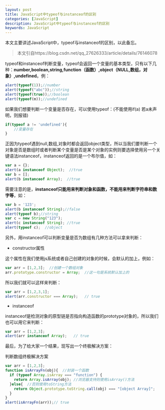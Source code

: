 ```yaml
---
layout: post
title: JavaScript中typeof与instanceof的区别
categories: [JavaScript]
description: JavaScript中typeof与instanceof的区别
keywords: JavaScript
---
```


本文主要讲述JavaScript中，typeof与instanceof的区别，以此备忘。

> 本文引自https://blog.csdn.net/qq_27626333/article/details/76146078

typeof和instanceof判断变量，typeof会返回一个变量的基本类型，只有以下几种：**number,boolean,string,function（函数）,object（NULL,数组，对象）,undefined**。例：

```javascript
alert(typeof(1));//number
alert(typeof("abc"));//string
alert(typeof(true));//boolean
alert(typeof(m));//undefined
```

如果我们想要判断一个变量是否存在，可以使用typeof：(不能使用if(a) 若a未声明，则报错)

```javascript
if(typeof a != 'undefined'){
    //变量存在
}
```

正因为typeof遇到null,数组,对象时都会返回object类型，所以当我们要判断一个对象是否是数组时或者判断某个变量是否是某个对象的实例则要选择使用另一个关键语法instanceof，instanceof返回的是一个布尔值，如：

```javascript
var a = {};
alert(a instanceof Object);  //true
var b = [];
alert(b instanceof Array);  //true
```

需要注意的是，**instanceof只能用来判断对象和函数，不能用来判断字符串和数字等**，如：

```javascript
var b = '123';
alert(b instanceof String);//false
alert(typeof b);//string
var c = new String("123");
alert(c instanceof String); //true
alert(typeof c);  //object
```

另外，用instanceof可以判断变量是否为数组有几种方法可以拿来判断：

* constructor属性

这个属性在我们使用js系统或者自己创建的对象的时候，会默认的加上，例如：

```javascript
var arr = [1,2,3];  //创建一个数组对象
arr.prototype.constructor = Array;  //这一句是系统默认加上的
```

所以我们就可以这样来判断：

```javascript
var arr = [1,2,3,1]; 
alert(arr.constructor === Array);   // true
```

* instanceof

instanceof是检测对象的原型链是否指向构造函数的prototype对象的，所以我们也可以用它来判断：

```javascript
var arr = [1,2,3]; 
alert(arr instanceof Array);   // true
```

最后，为了给大家一个结果，现写出一个终极解决方案：

判断数组终极解决方案

```javascript
var arr = [1,2,3]; 
function isArrayFn(obj){  //封装一个函数
  if (typeof Array.isArray === "function") { 
    return Array.isArray(obj); //浏览器支持则使用isArray()方法
  }else{  //否则使用toString方法
    return Object.prototype.toString.call(obj) === "[object Array]"; 
  } 
} 
alert(isArrayFn(arr));// true
```
